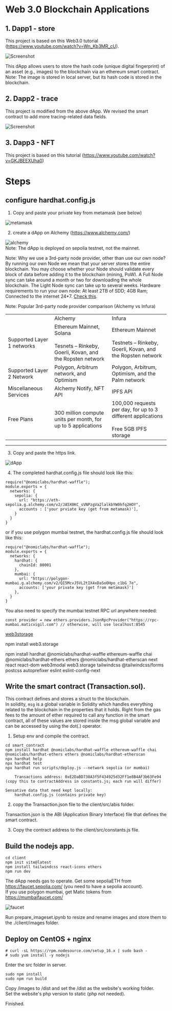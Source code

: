 # Web 3.0 Blockchain Applications

## 1. Dapp1 - store

This project is based on this Web3.0 tutorial (https://www.youtube.com/watch?v=Wn_Kb3MR_cU).

![Screenshot](./images/gui.png)

This dApp allows users to store the hash code (unique digital fingerprint) of an asset (e.g., images) to the blockchain via an ethereum smart contract.  
Note: The image is stored in local server, but its hash code is stored in the blockchain.

## 2. Dapp2 - trace

This project is modified from the above dApp. We revised the smart contract to add more tracing-related data fields.

![Screenshot](./images/trace.png)

## 3. Dapp3 - NFT

This project is based on this tutorial (https://www.youtube.com/watch?v=GKJBEEXUha0)

# Steps

## configure hardhat.config.js

1. Copy and paste your private key from metamask (see below)

![metamask](./images/metamask.png)

2. create a dApp on Alchemy (https://www.alchemy.com/)

![alchemy](./images/alchemy.png)  
Note: The dApp is deployed on sepolia testnet, not the mainnet.  

Note: Why we use a 3rd-party node provider, other than use our own node?   
By running our own Node we mean that your server stores the entire blockchain. You may choose whether your Node should validate every block of data before adding it to the blockchain (mining, PoW). A Full Node sync can take around a month or two for
downloading the whole blockchain. The Light Node sync can take up to several weeks. 
Hardware requirements to run your own node: 
At least 2TB of SDD; 4GB Ram; Connected to the internet 24*7. 
[Check this](3rd_node_vs_own_node.pdf). 

Note: Popular 3rd-party node provider comparison (Alchemy vs Infura) 
<table>
<tbody>
<tr>
<td>&nbsp;</td>
<td>Alchemy</td>
<td>Infura</td>
</tr>
<tr>
<td>Supported Layer 1 networks</td>
<td>Ethereum Mainnet, Solana&nbsp;<br><br>Tesnets – Rinkeby, Goerli, Kovan, and the Ropsten network</td>
<td>Ethereum Mainnet &nbsp;<br><br>Testnets – Rinkeby, Goerli, Kovan, and the Ropsten network</td>
</tr>
<tr>
<td>Supported Layer 2 Network</td>
<td>Polygon, Arbitrum network, and Optimism</td>
<td>Polygon, Arbitrum, Optimism, and the Palm network</td>
</tr>
<tr>
<td>Miscellaneous Services</td>
<td>Alchemy Notify, NFT API</td>
<td>IPFS API</td>
</tr>
<tr>
<td>Free Plans</td>
<td>300 million compute units per month, for up to 5 applications</td>
<td>100,000 requests per day, for up to 3 different applications &nbsp;<br>Free 5GB IPFS storage</td>
</tr>
</tbody>
</table>
<hr/>

3. Copy and paste the https link.

![dApp](./images/dApp.png)

4. The completed hardhat.config.js file should look like this:

```
require("@nomiclabs/hardhat-waffle");
module.exports = {
  networks: {
    sepolia: {
      url: "https://eth-sepolia.g.alchemy.com/v2/JA5X0KC_sVNPzgVa2lalkbYW0hfq2HOY",
      accounts : ['your prviate key (get from metamask)'],
    }
  }
}
```

or if you use polygon mumbai testnet, the hardhat.config.js file should look like this:
```
require("@nomiclabs/hardhat-waffle");
module.exports = {
  networks: {
    hardhat: {
      chainId: 80001
    },
    mumbai: {
      url: "https://polygon-mumbai.g.alchemy.com/v2/QI5McvJ5VL2tIX4xDaSoOHpo_c1bG_7e",
      accounts: ['your private key (get from metamask)']
    },
  }
}
```
You also need to specify the mumbai testnet RPC url anywhere needed:  
```
const provider = new ethers.providers.JsonRpcProvider("https://rpc-mumbai.maticvigil.com") // otherwise, will use localhost:8545
```

[web3storage](web3.storage.png)

npm install web3.storage 

npm install hardhat @nomiclabs/hardhat-waffle ethereum-waffle chai @nomiclabs/hardhat-ethers ethers @nomiclabs/hardhat-etherscan next react react-dom web3modal web3.storage tailwindcss @tailwindcss/forms postcss autoprefixer eslint eslint-config-next

## Write the smart contract (Transaction.sol).

This contract defines and stores a struct to the blockchain.  
In solidity, `msg` is a global variable in Solidity which handles everything related to the blockchain in the properties that it holds. Right from the gas fees to the amount of ether required to call any function in the smart contract, all of these values are stored inside the msg global variable and can be accessed by using the dot(.) operator.

1. Setup env and compile the contract.

```
cd smart_contract
npm install hardhat @nomiclabs/hardhat-waffle ethereum-waffle chai @nomiclabs/hardhat-ethers ethers @nomiclabs/hardhat-etherscan
npx hardhat help
npx hardhat test
npx hardhat run scripts/deploy.js --network sepolia (or mumbai)

    Transactions address: 0xE2DaBD738A3f5F434925d32Ff1e8B4AF3b63Fe94 (copy this to contractAddress in constants.js; each run will differ)

Sensative data that need kept locally:  
    hardhat.config.js (contains private key)
```

2. copy the Transaction.json file to the client/src/abis folder.

Transaction.json is the ABI (Application Binary Interface) file that defines the smart contract.

3. Copy the contract address to the client/src/constants.js file.

## Build the nodejs app.

```
cd client
npm init vite@latest
npm install tailwindcss react-icons ethers
npm run dev
```

The dApp needs gas to operate. Get some sepoliaETH from https://faucet.sepolia.com/ (you need to have a sepolia account).   
If you use polygon mumbai, get Matic tokens from https://mumbaifaucet.com/

![faucet](./images/faucet.png)

Run prepare_imageset.ipynb to resize and rename images and store them to the ./client/images folder.

## Deploy on CentOS + nginx

```
# curl -sL https://rpm.nodesource.com/setup_16.x | sudo bash -
# sudo yum install -y nodejs
```

Enter the src folder in server.  
```
sudo npm install
sudo npm run build
``` 

Copy /images to /dist and set the /dist as the website's working folder.   
Set the website's php version to static (php not needed).  

Finished.